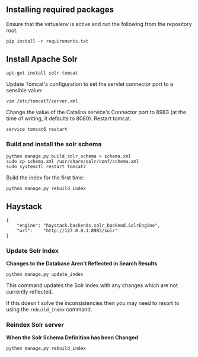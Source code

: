 ## Installing required packages

Ensure that the virtualenv is active and run the following from the
repository root.

```
pip install -r requirements.txt
```

## Install Apache Solr

```
apt-get install solr-tomcat
```

Update Tomcat's configuration to set the servlet connector port to a sensible
value:

```
vim /etc/tomcat7/server.xml
```

Change the value of the Catalina service's Connector port to 8983 (at the
time of writing, it defaults to 8080). Restart tomcat.

```
service tomcat6 restart
```

### Build and install the solr schema

```
python manage.py build_solr_schema > schema.xml
sudo cp schema.xml /usr/share/solr/conf/schema.xml
sudo systemctl restart tomcat7
```

Build the index for the first time:

```
python manage.py rebuild_index
```

## Haystack

```lang=json, name=haystack.json
{
    "engine": "haystack.backends.solr_backend.SolrEngine",
    "url":    "http://127.0.0.1:8983/solr"
}
```

### Update Solr Index

**Changes to the Database Aren't Reflected in Search Results**

```lang=sh
python manage.py update_index
```

This command updates the Solr index with any changes which are not currently
reflected.

If this doesn't solve the inconsistencies then you may need to resort to
using the `rebuild_index` command.

### Reindex Solr server

**When the Solr Schema Definition has been Changed**

```lang=sh
python manage.py rebuild_index
```
